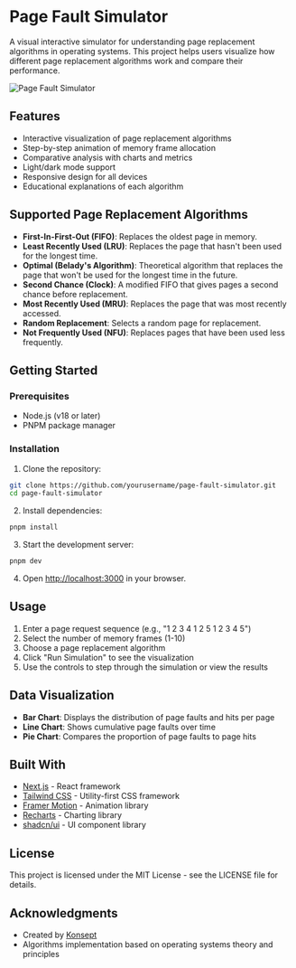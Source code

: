 # Page Fault Simulator

A visual interactive simulator for understanding page replacement algorithms in operating systems. This project helps users visualize how different page replacement algorithms work and compare their performance.

![Page Fault Simulator](https://raw.githubusercontent.com/konsept/page-fault-simulator/main/public/placeholder.svg)

## Features

- Interactive visualization of page replacement algorithms
- Step-by-step animation of memory frame allocation
- Comparative analysis with charts and metrics
- Light/dark mode support
- Responsive design for all devices
- Educational explanations of each algorithm

## Supported Page Replacement Algorithms

- **First-In-First-Out (FIFO)**: Replaces the oldest page in memory.
- **Least Recently Used (LRU)**: Replaces the page that hasn't been used for the longest time.
- **Optimal (Belady's Algorithm)**: Theoretical algorithm that replaces the page that won't be used for the longest time in the future.
- **Second Chance (Clock)**: A modified FIFO that gives pages a second chance before replacement.
- **Most Recently Used (MRU)**: Replaces the page that was most recently accessed.
- **Random Replacement**: Selects a random page for replacement.
- **Not Frequently Used (NFU)**: Replaces pages that have been used less frequently.

## Getting Started

### Prerequisites

- Node.js (v18 or later)
- PNPM package manager

### Installation

1. Clone the repository:
```bash
git clone https://github.com/yourusername/page-fault-simulator.git
cd page-fault-simulator
```

2. Install dependencies:
```bash
pnpm install
```

3. Start the development server:
```bash
pnpm dev
```

4. Open [http://localhost:3000](http://localhost:3000) in your browser.

## Usage

1. Enter a page request sequence (e.g., "1 2 3 4 1 2 5 1 2 3 4 5")
2. Select the number of memory frames (1-10)
3. Choose a page replacement algorithm
4. Click "Run Simulation" to see the visualization
5. Use the controls to step through the simulation or view the results

## Data Visualization

- **Bar Chart**: Displays the distribution of page faults and hits per page
- **Line Chart**: Shows cumulative page faults over time
- **Pie Chart**: Compares the proportion of page faults to page hits

## Built With

- [Next.js](https://nextjs.org/) - React framework
- [Tailwind CSS](https://tailwindcss.com/) - Utility-first CSS framework
- [Framer Motion](https://www.framer.com/motion/) - Animation library
- [Recharts](https://recharts.org/) - Charting library
- [shadcn/ui](https://ui.shadcn.com/) - UI component library

## License

This project is licensed under the MIT License - see the LICENSE file for details.

## Acknowledgments

- Created by [Konsept](https://github.com/konsept)
- Algorithms implementation based on operating systems theory and principles